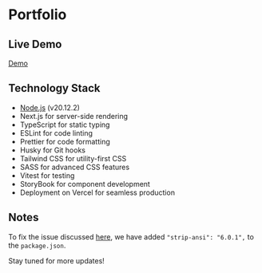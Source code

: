 # Portfolio

## Live Demo

[Demo](https://bbodin.dev/)

## Technology Stack

-   [Node.js](https://nodejs.org/en/) (v20.12.2)
-   Next.js for server-side rendering
-   TypeScript for static typing
-   ESLint for code linting
-   Prettier for code formatting
-   Husky for Git hooks
-   Tailwind CSS for utility-first CSS
-   SASS for advanced CSS features
-   Vitest for testing
-   StoryBook for component development
-   Deployment on Vercel for seamless production

## Notes

To fix the issue discussed [here](https://github.com/eslint/eslint/discussions/17215), we have added `"strip-ansi": "6.0.1",` to the `package.json`.

Stay tuned for more updates!
